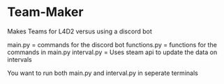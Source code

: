 # Team-Maker
Makes Teams for L4D2 versus using a discord bot

main.py = commands for the discord bot
functions.py = functions for the commands in main.py
interval.py = Uses steam api to update the data on intervals

You want to run both main.py and interval.py in seperate terminals
